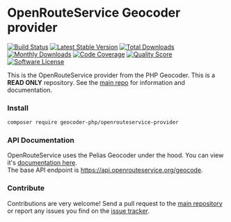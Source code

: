# OpenRouteService Geocoder provider
[![Build Status](https://travis-ci.org/geocoder-php/openrouteservice-provider.svg?branch=master)](http://travis-ci.org/geocoder-php/openrouteservice-provider)
[![Latest Stable Version](https://poser.pugx.org/geocoder-php/openrouteservice-provider/v/stable)](https://packagist.org/packages/geocoder-php/openrouteservice-provider)
[![Total Downloads](https://poser.pugx.org/geocoder-php/openrouteservice-provider/downloads)](https://packagist.org/packages/geocoder-php/openrouteservice-provider)
[![Monthly Downloads](https://poser.pugx.org/geocoder-php/openrouteservice-provider/d/monthly.png)](https://packagist.org/packages/geocoder-php/openrouteservice-provider)
[![Code Coverage](https://img.shields.io/scrutinizer/coverage/g/geocoder-php/openrouteservice-provider.svg?style=flat-square)](https://scrutinizer-ci.com/g/geocoder-php/openrouteservice-provider)
[![Quality Score](https://img.shields.io/scrutinizer/g/geocoder-php/openrouteservice-provider.svg?style=flat-square)](https://scrutinizer-ci.com/g/geocoder-php/openrouteservice-provider)
[![Software License](https://img.shields.io/badge/license-MIT-brightgreen.svg?style=flat-square)](LICENSE)

This is the OpenRouteService provider from the PHP Geocoder. This is a **READ ONLY** repository. See the
[main repo](https://github.com/geocoder-php/Geocoder) for information and documentation. 

### Install

```bash
composer require geocoder-php/openrouteservice-provider
```

### API Documentation

OpenRouteService uses the Pelias Geocoder under the hood. You can view it's [documentation here](https://github.com/pelias/documentation).    
The base API endpoint is https://api.openrouteservice.org/geocode.

### Contribute

Contributions are very welcome! Send a pull request to the [main repository](https://github.com/geocoder-php/Geocoder) or 
report any issues you find on the [issue tracker](https://github.com/geocoder-php/Geocoder/issues).
